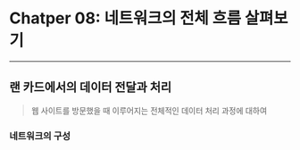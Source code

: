 # Chatper 08: 네트워크의 전체 흐름 살펴보기

---

## 랜 카드에서의 데이터 전달과 처리

> 웹 사이트를 방문했을 때 이루어지는 전체적인 데이터 처리 과정에 대하여

### 네트워크의 구성
